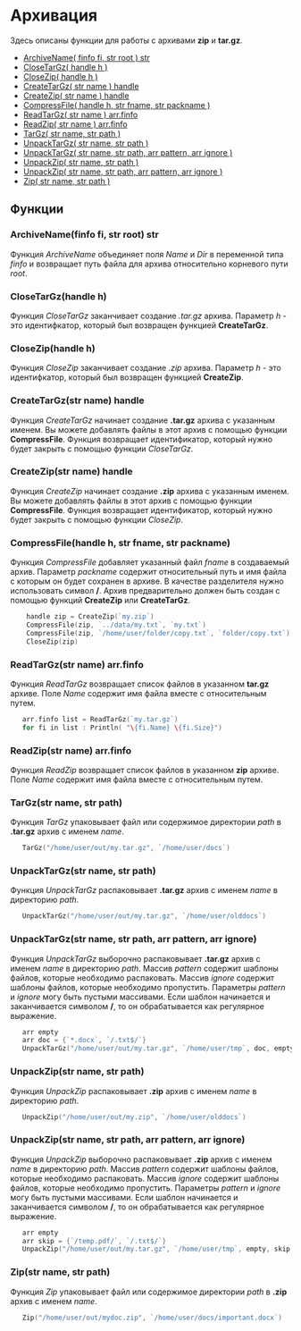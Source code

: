 # Архивация

Здесь описаны функции для работы с архивами **zip** и **tar.gz**.

* [ArchiveName\( finfo fi, str root \) str](archive.md#archivename-finfo-fi-str-root-str)
* [CloseTarGz\( handle h \)](archive.md#closetargz-handle-h)
* [CloseZip\( handle h \)](archive.md#closezip-handle-h)
* [CreateTarGz\( str name \) handle](archive.md#createtargz-str-name-handle-h)
* [CreateZip\( str name \) handle](archive.md#createzip-str-name-handle-h)
* [CompressFile\( handle h, str fname, str packname \)](archive.md#compressfile-handle-h-str-fname-str-packname)
* [ReadTarGz\( str name \) arr.finfo](archive.md#readtargz-str-name-finfo)
* [ReadZip\( str name \) arr.finfo](archive.md#readzip-str-name-finfo)
* [TarGz\( str name, str path \)](archive.md#targz-str-name-str-path)
* [UnpackTarGz\( str name, str path \)](archive.md#unpacktargz-str-name-str-path)
* [UnpackTarGz\( str name, str path, arr pattern, arr ignore \)](archive.md#unpacktargz-str-name-str-path-arr-pattern-arr-ignore)
* [UnpackZip\( str name, str path \)](archive.md#unpackzip-str-name-str-path)
* [UnpackZip\( str name, str path, arr pattern, arr ignore \)](archive.md#unpackzip-str-name-str-path-arr-pattern-arr-ignore)
* [Zip\( str name, str path \)](archive.md#zip-str-name-str-path)

## Функции

### ArchiveName\(finfo fi, str root\) str

Функция _ArchiveName_ объединяет поля *Name* и *Dir* в переменной типа *finfo* и возвращает путь файла для архива  относительно корневого пути *root*.

### CloseTarGz\(handle h\)

Функция _CloseTarGz_ заканчивает создание *.tar.gz* архива. Параметр _h_ - это идентифкатор, который был возвращен функцией **CreateTarGz**.

### CloseZip\(handle h\)

Функция _CloseZip_ заканчивает создание *.zip* архива. Параметр _h_ - это идентифкатор, который был возвращен функцией **CreateZip**.

### CreateTarGz\(str name\) handle

Функция _CreateTarGz_ начинает создание **.tar.gz** архива с указанным именем. Вы можете добавлять файлы в этот архив с помощью функции **CompressFile**. Функция возвращает идентификатор, который нужно будет закрыть с помощью функции _CloseTarGz_.

### CreateZip\(str name\) handle

Функция _CreateZip_ начинает создание **.zip** архива с указанным именем. Вы можете добавлять файлы в этот архив с помощью функции **CompressFile**. Функция возвращает идентификатор, который нужно будет закрыть с помощью функции _CloseZip_.

### CompressFile\(handle h, str fname, str packname\)

Функция _CompressFile_ добавляет указанный файл _fname_ в создаваемый архив. Параметр _packname_ содержит относительный путь и имя файла с которым он будет сохранен в архиве. В качестве разделителя нужно использовать символ **/**. Архив предварительно должен быть создан с помощью функций **CreateZip** или **CreateTarGz**.

``` go
    handle zip = CreateZip(`my.zip`)
    CompressFile(zip, `../data/my.txt`, `my.txt`)
    CompressFile(zip, `/home/user/folder/copy.txt`, `folder/copy.txt`)
    CloseZip(zip)
```

### ReadTarGz\(str name\) arr.finfo

Функция _ReadTarGz_ возвращает список файлов в указанном **tar.gz** архиве. Поле *Name* содержит имя файла вместе с относительным путем.

``` go
   arr.finfo list = ReadTarGz(`my.tar.gz`)
   for fi in list : Println( "\{fi.Name} \{fi.Size}")
```

### ReadZip\(str name\) arr.finfo

Функция _ReadZip_ возвращает список файлов в указанном **zip** архиве. Поле *Name* содержит имя файла вместе с относительным путем.

### TarGz\(str name, str path\)

Функция _TarGz_ упаковывает файл или содержимое директории _path_ в **.tar.gz** архив с именем _name_.

``` go
   TarGz("/home/user/out/my.tar.gz", `/home/user/docs`)
```

### UnpackTarGz\(str name, str path\)

Функция _UnpackTarGz_ распаковывает **.tar.gz** архив с именем _name_ в директорию _path_.

``` go
   UnpackTarGz("/home/user/out/my.tar.gz", `/home/user/olddocs`)
```

### UnpackTarGz\(str name, str path, arr pattern, arr ignore\)

Функция _UnpackTarGz_ выборочно распаковывает **.tar.gz** архив с именем _name_ в директорию _path_. Массив _pattern_ содержит шаблоны файлов, которые необходимо распаковать. Массив _ignore_ содержит шаблоны файлов, которые необходимо пропустить. Параметры _pattern_ и _ignore_ могу быть пустыми массивами. Если шаблон начинается и заканчивается символом **/**, то он обрабатывается как регулярное выражение.

``` go
   arr empty
   arr doc = {`*.docx`, `/.txt$/`}
   UnpackTarGz("/home/user/out/my.tar.gz", `/home/user/tmp`, doc, empty )
```

### UnpackZip\(str name, str path\)

Функция _UnpackZip_ распаковывает **.zip** архив с именем _name_ в директорию _path_.

``` go
   UnpackZip("/home/user/out/my.zip", `/home/user/olddocs`)
```

### UnpackZip\(str name, str path, arr pattern, arr ignore\)

Функция _UnpackZip_ выборочно распаковывает **.zip** архив с именем _name_ в директорию _path_. Массив _pattern_ содержит шаблоны файлов, которые необходимо распаковать. Массив _ignore_ содержит шаблоны файлов, которые необходимо пропустить. Параметры _pattern_ и _ignore_ могу быть пустыми массивами. Если шаблон начинается и заканчивается символом **/**, то он обрабатывается как регулярное выражение.

``` go
   arr empty
   arr skip = {`/temp.pdf/`, `/.txt$/`}
   UnpackZip("/home/user/out/my.tar.gz", `/home/user/tmp`, empty, skip )
```

### Zip\(str name, str path\)

Функция _Zip_ упаковывает файл или содержимое директории _path_ в **.zip** архив с именем _name_.

``` go
   Zip("/home/user/out/mydoc.zip", `/home/user/docs/important.docx`)
```
